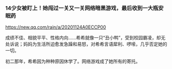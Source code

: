 ### 14少女被盯上！她闯过一关又一关网络暗黑游戏，最后收到一大瓶安眠药
https://new.qq.com/rain/a/20201124A0ECCP00

成绩不佳、相貌平平、性格内向……希希就像一只“丑小鸭”，受到校园霸凌，却无处诉说；妈妈为生活所迫愈发急躁和易怒，对希希言语犀利、啰嗦，几乎否定她的一切。

初二那年，希希因为种种原因休学了。网络游戏成了她所有的寄托。

